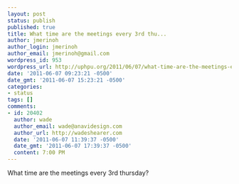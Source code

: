 ```yaml
---
layout: post
status: publish
published: true
title: What time are the meetings every 3rd thu...
author: jmerinoh
author_login: jmerinoh
author_email: jmerinoh@gmail.com
wordpress_id: 953
wordpress_url: http://uphpu.org/2011/06/07/what-time-are-the-meetings-every-3rd-thu/
date: '2011-06-07 09:23:21 -0500'
date_gmt: '2011-06-07 15:23:21 -0500'
categories:
- status
tags: []
comments:
- id: 20402
  author: wade
  author_email: wade@anavidesign.com
  author_url: http://wadeshearer.com
  date: '2011-06-07 11:39:37 -0500'
  date_gmt: '2011-06-07 17:39:37 -0500'
  content: 7:00 PM
---
```

<p>What time are the meetings every 3rd thursday?</p>
